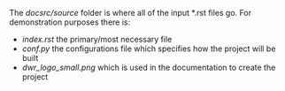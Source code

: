 The *docsrc/source* folder is where all of the input \*.rst files go. For demonstration purposes there is: 

- *index.rst* the primary/most necessary file
- *conf.py* the configurations file which specifies how the project will be built
- *dwr_logo_small.png* which is used in the documentation to create the project